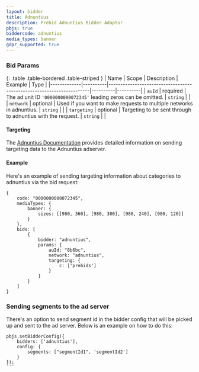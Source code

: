 ```yaml
---
layout: bidder
title: Adnuntius
description: Prebid Adnuntius Bidder Adaptor
pbjs: true
biddercode: adnuntius
media_types: banner
gdpr_supported: true
---
```


### Bid Params

{: .table .table-bordered .table-striped }
| Name | Scope | Description | Example | Type |
|-------------|----------|----------------------------------------------------------------------|----------|----------|
| `auId` | required | The ad unit ID `'0000000000072345'` leading zeros can be omitted. | `string` | |
| `network` | optional | Used if you want to make requests to multiple networks in adnuntius. | `string` | |
| `targeting` | optional | Targeting to be sent through to adnuntius with the request. | `string` | |

#### Targeting

The [Adnuntius Documentation](https://docs.adnuntius.com/adnuntius-advertising/requesting-ads/intro) provides detailed information on sending targeting data to the Adnuntius adserver.

#### Example

Here's an example of sending targeting information about categories to adnuntius via the bid request:

```
{
    code: "0000000000072345",
    mediaTypes: {
        banner: {
            sizes: [[980, 360], [980, 300], [980, 240], [980, 120]]
        }
    },
    bids: [
        {
            bidder: "adnuntius",
            params: {
                auId: "8b6bc",
                network: "adnuntius",
                targeting: {
                    c: ['prebids']
                }
            }
        }
    ]
}
```

### Sending segments to the ad server

There's an option to send segment id in the bidder config that will be picked up and sent to the ad server. Below is an example on how to do this:

```
pbjs.setBidderConfig({
    bidders: ['adnuntius'],
    config: {
        segments: ["segmentId1", 'segmentId2']
    }
});
´´´
```
